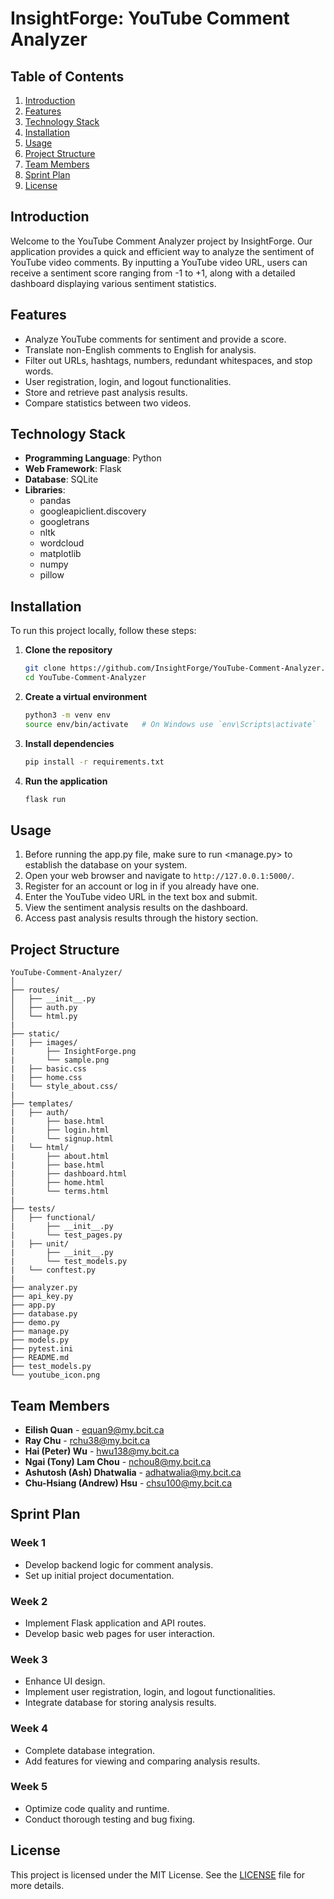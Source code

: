 # InsightForge: YouTube Comment Analyzer

## Table of Contents

1. [Introduction](#introduction)
2. [Features](#features)
3. [Technology Stack](#technology-stack)
4. [Installation](#installation)
5. [Usage](#usage)
6. [Project Structure](#project-structure)
7. [Team Members](#team-members)
8. [Sprint Plan](#sprint-plan)
9. [License](#license)

## Introduction

Welcome to the YouTube Comment Analyzer project by InsightForge. Our application provides a quick and efficient way to analyze the sentiment of YouTube video comments. By inputting a YouTube video URL, users can receive a sentiment score ranging from -1 to +1, along with a detailed dashboard displaying various sentiment statistics.

## Features

- Analyze YouTube comments for sentiment and provide a score.
- Translate non-English comments to English for analysis.
- Filter out URLs, hashtags, numbers, redundant whitespaces, and stop words.
- User registration, login, and logout functionalities.
- Store and retrieve past analysis results.
- Compare statistics between two videos.

## Technology Stack

- **Programming Language**: Python
- **Web Framework**: Flask
- **Database**: SQLite
- **Libraries**:
  - pandas
  - googleapiclient.discovery
  - googletrans
  - nltk
  - wordcloud
  - matplotlib
  - numpy
  - pillow

## Installation

To run this project locally, follow these steps:

1. **Clone the repository**

   ```sh
   git clone https://github.com/InsightForge/YouTube-Comment-Analyzer.git
   cd YouTube-Comment-Analyzer
   ```

2. **Create a virtual environment**

   ```sh
   python3 -m venv env
   source env/bin/activate   # On Windows use `env\Scripts\activate`
   ```

3. **Install dependencies**

   ```sh
   pip install -r requirements.txt
   ```

4. **Run the application**
   ```sh
   flask run
   ```

## Usage

1. Before running the app.py file, make sure to run <manage.py> to establish the database on your system.
2. Open your web browser and navigate to `http://127.0.0.1:5000/`.
3. Register for an account or log in if you already have one.
4. Enter the YouTube video URL in the text box and submit.
5. View the sentiment analysis results on the dashboard.
6. Access past analysis results through the history section.

## Project Structure

```
YouTube-Comment-Analyzer/
│
├── routes/
│   ├── __init__.py
│   ├── auth.py
│   └── html.py
|
├── static/
|   ├── images/
|       ├── InsightForge.png
|       └── sample.png
|   ├── basic.css
|   ├── home.css
|   └── style_about.css/
|
├── templates/
|   ├── auth/
|       ├── base.html
|       ├── login.html
|       └── signup.html
|   └── html/
|       ├── about.html
|       ├── base.html
|       ├── dashboard.html
│       ├── home.html
|       └── terms.html
|
├── tests/
│   ├── functional/
|       ├── __init__.py
|       └── test_pages.py
|   ├── unit/
|       ├── __init__.py
|       └── test_models.py
|   └── conftest.py
|
├── analyzer.py
├── api_key.py
├── app.py
├── database.py
├── demo.py
├── manage.py
├── models.py
├── pytest.ini
├── README.md
├── test_models.py
└── youtube_icon.png
```

## Team Members

- **Eilish Quan** - [equan9@my.bcit.ca](mailto:equan9@my.bcit.ca)
- **Ray Chu** - [rchu38@my.bcit.ca](mailto:rchu38@my.bcit.ca)
- **Hai (Peter) Wu** - [hwu138@my.bcit.ca](mailto:hwu138@my.bcit.ca)
- **Ngai (Tony) Lam Chou** - [nchou8@my.bcit.ca](mailto:nchou8@my.bcit.ca)
- **Ashutosh (Ash) Dhatwalia** - [adhatwalia@my.bcit.ca](mailto:adhatwalia@my.bcit.ca)
- **Chu-Hsiang (Andrew) Hsu** - [chsu100@my.bcit.ca](mailto:chsu100@my.bcit.ca)

## Sprint Plan

### Week 1

- Develop backend logic for comment analysis.
- Set up initial project documentation.

### Week 2

- Implement Flask application and API routes.
- Develop basic web pages for user interaction.

### Week 3

- Enhance UI design.
- Implement user registration, login, and logout functionalities.
- Integrate database for storing analysis results.

### Week 4

- Complete database integration.
- Add features for viewing and comparing analysis results.

### Week 5

- Optimize code quality and runtime.
- Conduct thorough testing and bug fixing.

## License

This project is licensed under the MIT License. See the [LICENSE](LICENSE) file for more details.
